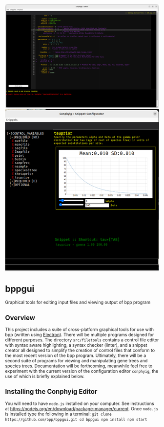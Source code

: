 ![Conphyig Editor](https://github.com/bpp/bppgui/blob/main/Editor.png)
![Snippet Configurator](./Snippet.png)

# bppgui
Graphical tools for editing input files and viewing output of bpp program

## Overview
This project includes a suite of cross-platform graphical tools for use with bpp (written using [Electron](https://www.electronjs.org/)). There will be multiple programs
designed for different purposes. The directory `src/filetools` contains a control file editor with syntax
aware highlighting, a syntax checker (linter), and a snippet creator all designed to simplify the
creation of control files that conform to the most recent version of the bpp program. Ultimately,
there will be a second suite of programs for viewing and manipulating gene trees and species trees.
Documentation will be forthcoming, meanwhile feel free to experiment with the current version of the
configuration editor `conphyig`, the use of which is briefly explained below.

## Installing the Conphyig Editor
You will need to have `node.js` installed on your computer. See instructions at <https://nodejs.org/en/download/package-manager/current>.
Once `node.js` is installed type the following in a terminal:
	```
	git clone https://github.com/bpp/bppgui.git
	cd bppgui
	npm install
	npm start
	```




